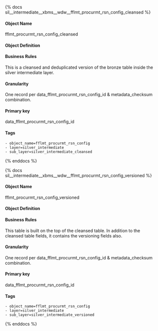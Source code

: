 {% docs sil__intermediate__xbms__wdw__fflmt_procurmt_rsn_config_cleansed %}

#### Object Name
fflmt_procurmt_rsn_config_cleansed

#### Object Definition


#### Business Rules
This is a cleansed and deduplicated version of the bronze table inside the silver intermediate layer.

#### Granularity
One record per data_fflmt_procurmt_rsn_config_id & metadata_checksum combination.

#### Primary key
data_fflmt_procurmt_rsn_config_id

#### Tags
    - object_name=fflmt_procurmt_rsn_config
    - layer=silver_intermediate
    - sub_layer=silver_intermediate_cleansed

{% enddocs %}

{% docs sil__intermediate__xbms__wdw__fflmt_procurmt_rsn_config_versioned %}

#### Object Name
fflmt_procurmt_rsn_config_versioned

#### Object Definition


#### Business Rules
This table is built on the top of the cleansed table. In addition to the cleansed table fields, it contains the versioning fields also.

#### Granularity
One record per data_fflmt_procurmt_rsn_config_id & metadata_checksum combination.

#### Primary key
data_fflmt_procurmt_rsn_config_id

#### Tags
    - object_name=fflmt_procurmt_rsn_config
    - layer=silver_intermediate
    - sub_layer=silver_intermediate_versioned

{% enddocs %}